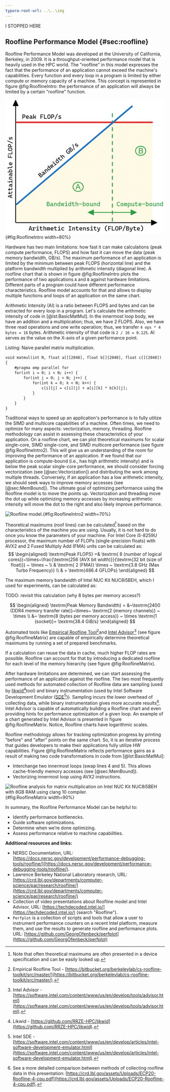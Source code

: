 ```yaml
---
typora-root-url: ..\..\img
---
```


I STOPPED HERE

## Roofline Performance Model {#sec:roofline}

Roofline Performance Model was developed at the University of California, Berkeley, in 2009. It is a throughput-oriented performance model that is heavily used in the HPC world. The "roofline" in this model expresses the fact that the performance of an application cannot exceed the machine's capabilities. Every function and every loop in a program is limited by either compute or memory capacity of a machine. This concept is represented in figure @fig:RooflineIntro: the performance of an application will always be limited by a certain "roofline" function.

![Roofline model. *© Image taken from [NERSC Documentation](https://docs.nersc.gov/development/performance-debugging-tools/roofline/#arithmetic-intensity-ai-and-achieved-performance-flops-for-application-characterization).*](../../img/perf-analysis/Roofline-intro.png){#fig:RooflineIntro width=80%}

Hardware has two main limitations: how fast it can make calculations (peak compute performance, FLOPS) and how fast it can move the data (peak memory bandwidth, GB/s). The maximum performance of an application is limited by the minimum between peak FLOPS (horizontal line) and the platform bandwidth multiplied by arithmetic intensity (diagonal line). A roofline chart that is shown in figure @fig:RooflineIntro plots the performance of two applications `A` and `B` against hardware limitations. Different parts of a program could have different performance characteristics. Roofline model accounts for that and allows to display multiple functions and loops of an application on the same chart. 

Arithmetic Intensity (AI) is a ratio between FLOPS and bytes and can be extracted for every loop in a program. Let's calculate the arithmetic intensity of code in [@lst:BasicMatMul]. In the innermost loop body, we have an addition and a multiplication; thus, we have 2 FLOPS. Also, we have three read operations and one write operation; thus, we transfer `4 ops * 4 bytes = 16` bytes. Arithmetic intensity of that code is `2 / 16 = 0.125`. AI serves as the value on the X-axis of a given performance point.

Listing: Naive parallel matrix multiplication.

~~~~ {#lst:BasicMatMul .cpp .numberLines}
void matmul(int N, float a[][2048], float b[][2048], float c[][2048]) {
    #pragma omp parallel for
    for(int i = 0; i < N; i++) {
        for(int j = 0; j < N; j++) {
            for(int k = 0; k < N; k++) {
                c[i][j] = c[i][j] + a[i][k] * b[k][j];
            }
        }
    }
}
~~~~~~~~~~~~~~~~~~~~~~~~~~~~~~~~~~~~~~~~~~~~~~~~~

Traditional ways to speed up an application's performance is to fully utilize the SIMD and multicore capabilities of a machine. Often times, we need to optimize for many aspects: vectorization, memory, threading. Roofline methodology can assist in assessing these characteristics of your application. On a roofline chart, we can plot theoretical maximums for scalar single-core, SIMD single-core, and SIMD multicore performance (see figure @fig:RooflineIntro2). This will give us an understanding of the room for improving the performance of an application. If we found that our application is compute-bound (i.e., has high arithmetic intensity) and is below the peak scalar single-core performance, we should consider forcing vectorization (see [@sec:Vectorization]) and distributing the work among multiple threads. Conversely, if an application has a low arithmetic intensity, we should seek ways to improve memory accesses (see [@sec:MemBound]). The ultimate goal of optimizing performance using the Roofline model is to move the points up. Vectorization and threading move the dot up while optimizing memory accesses by increasing arithmetic intensity will move the dot to the right and also likely improve performance.

![Roofline model.](../../img/perf-analysis/Roofline-intro2.jpg){#fig:RooflineIntro2 width=70%}

Theoretical maximums (roof lines) can be calculated[^1] based on the characteristics of the machine you are using. Usually, it is not hard to do once you know the parameters of your machine. For Intel Core i5-8259U processor, the maximum number of FLOPs (single-precision floats) with AVX2 and 2 Fused Multiply Add (FMA) units can be calculated as:
$$
\begin{aligned}
\textrm{Peak FLOPS} =& \textrm{ 8 (number of logical cores)}~\times~\frac{\textrm{256 (AVX bit width)}}{\textrm{32 bit (size of float)}} ~ \times ~ \\
& \textrm{ 2 (FMA)} \times ~ \textrm{3.8 GHz (Max Turbo Frequency)} \\
& = \textrm{486.4 GFLOPs}
\end{aligned}
$$

The maximum memory bandwidth of Intel NUC Kit NUC8i5BEH, which I used for experiments, can be calculated as:

TODO: revisit this calculation (why 8 bytes per memory access?)

$$
\begin{aligned}
\textrm{Peak Memory Bandwidth} = &~\textrm{2400 (DDR4 memory transfer rate)}~\times~ \textrm{2 (memory channels)} ~ \times \\ &~ \textrm{8 (bytes per memory access)} ~ \times \textrm{1 (socket)}= \textrm{38.4 GiB/s}
\end{aligned}
$$

Automated tools like [Empirical Roofline Tool](https://bitbucket.org/berkeleylab/cs-roofline-toolkit/src/master/)[^2]and [Intel Advisor](https://software.intel.com/content/www/us/en/develop/tools/advisor.html)[^3] (see figure @fig:RooflineMatrix) are capable of empirically determine theoretical maximums by running a set of prepared benchmarks. 

If a calculation can reuse the data in cache, much higher FLOP rates are possible. Roofline can account for that by introducing a dedicated roofline for each level of the memory hierarchy (see figure @fig:RooflineMatrix).

After hardware limitations are determined, we can start assessing the performance of an application against the roofline. The two most frequently used methods for automated collection of Roofline data are sampling (used by [likwid](https://github.com/RRZE-HPC/likwid)[^4]tool) and binary instrumentation (used by Intel Software Development Emulator ([SDE](https://software.intel.com/content/www/us/en/develop/articles/intel-software-development-emulator.html)[^5])). Sampling incurs the lower overhead of collecting data, while binary instrumentation gives more accurate results[^6]. Intel Advisor is capable of automatically building a Roofline chart and even providing hints for performance optimization of a given loop. An example of a chart generated by Intel Advisor is presented in figure @fig:RooflineMatrix. Notice, Roofline charts have logarithmic scales.

Roofline methodology allows for tracking optimization progress by printing "before" and "after" points on the same chart. So, it is an iterative process that guides developers to make their applications fully utilize HW capabilities. Figure @fig:RooflineMatrix reflects performance gains as a result of making two code transformations in code from [@lst:BasicMatMul]:

* Interchange two innermost loops (swap lines 4 and 5). This allows cache-friendly memory accesses (see [@sec:MemBound]).
* Vectorizing innermost loop using AVX2 instructions.


![Roofline analysis for matrix multiplication on Intel NUC Kit NUC8i5BEH with 8GB RAM using clang 10 compiler.](../../img/perf-analysis/roofline_matrix.png){#fig:RooflineMatrix width=90%}

In summary, the Roofline Performance Model can be helpful to:

* Identify performance bottlenecks.
* Guide software optimizations.
* Determine when we’re done optimizing.
* Assess performance relative to machine capabilities.

**Additional resources and links:** 

* NERSC Documentation, URL: [https://docs.nersc.gov/development/performance-debugging-tools/roofline/](https://docs.nersc.gov/development/performance-debugging-tools/roofline/).
* Lawrence Berkeley National Laboratory research, URL: [https://crd.lbl.gov/departments/computer-science/par/research/roofline/](https://crd.lbl.gov/departments/computer-science/par/research/roofline/)
* Collection of video presentations about Roofline model and Intel Advisor, URL: [https://techdecoded.intel.io/](https://techdecoded.intel.io/) (search "Roofline").
* `Perfplot` is a collection of scripts and tools that allow a user to instrument performance counters on a recent Intel platform, measure them, and use the results to generate roofline and performance plots. URL: [https://github.com/GeorgOfenbeck/perfplot](https://github.com/GeorgOfenbeck/perfplot)

[^1]: Note that often theoretical maximums are often presented in a device specification and can be easily looked up.
[^2]: Empirical Roofline Tool - [https://bitbucket.org/berkeleylab/cs-roofline-toolkit/src/master/](https://bitbucket.org/berkeleylab/cs-roofline-toolkit/src/master/).
[^3]: Intel Advisor - [https://software.intel.com/content/www/us/en/develop/tools/advisor.html](https://software.intel.com/content/www/us/en/develop/tools/advisor.html).
[^4]: Likwid - [https://github.com/RRZE-HPC/likwid](https://github.com/RRZE-HPC/likwid).
[^5]: Intel SDE - [https://software.intel.com/content/www/us/en/develop/articles/intel-software-development-emulator.html](https://software.intel.com/content/www/us/en/develop/articles/intel-software-development-emulator.html).
[^6]: See a more detailed comparison between methods of collecting roofline data in this presentation: [https://crd.lbl.gov/assets/Uploads/ECP20-Roofline-4-cpu.pdf](https://crd.lbl.gov/assets/Uploads/ECP20-Roofline-4-cpu.pdf).
